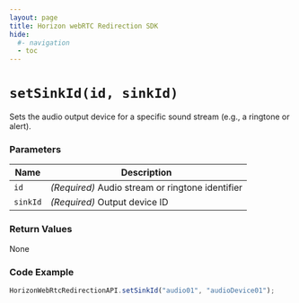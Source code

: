 ```yaml
---
layout: page
title: Horizon webRTC Redirection SDK
hide:
  #- navigation
  - toc
---
```

# `setSinkId(id, sinkId)`

Sets the audio output device for a specific sound stream (e.g., a ringtone or alert).

### Parameters

| Name   | Description |
|--------|-------------|
| `id`   | *(Required)* Audio stream or ringtone identifier |
| `sinkId` | *(Required)* Output device ID |

### Return Values
None

### Code Example
```js
HorizonWebRtcRedirectionAPI.setSinkId("audio01", "audioDevice01");
```

